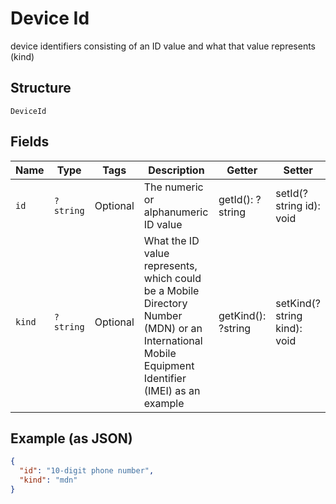 
# Device Id

device identifiers consisting of an ID value and what that value represents (kind)

## Structure

`DeviceId`

## Fields

| Name | Type | Tags | Description | Getter | Setter |
|  --- | --- | --- | --- | --- | --- |
| `id` | `?string` | Optional | The numeric or alphanumeric ID value | getId(): ?string | setId(?string id): void |
| `kind` | `?string` | Optional | What the ID value represents, which could be a Mobile Directory Number (MDN) or an International Mobile Equipment Identifier (IMEI) as an example | getKind(): ?string | setKind(?string kind): void |

## Example (as JSON)

```json
{
  "id": "10-digit phone number",
  "kind": "mdn"
}
```

